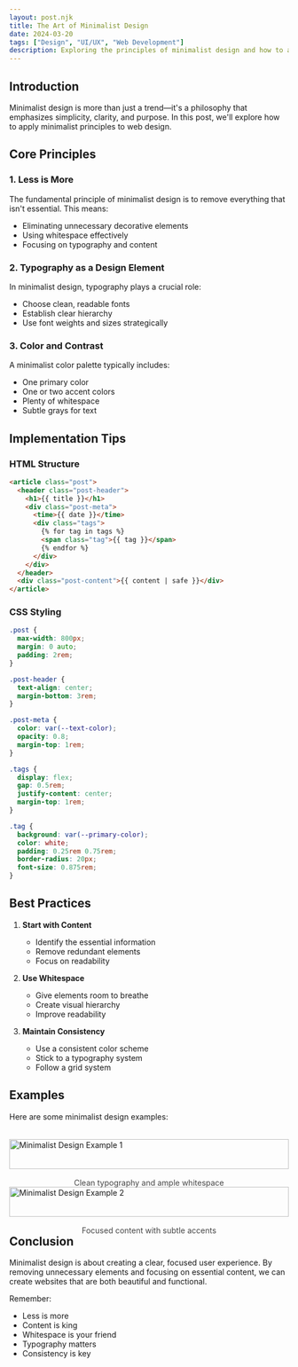 ```yaml
---
layout: post.njk
title: The Art of Minimalist Design
date: 2024-03-20
tags: ["Design", "UI/UX", "Web Development"]
description: Exploring the principles of minimalist design and how to apply them in web development for better user experience.
---
```


## Introduction

Minimalist design is more than just a trend—it's a philosophy that emphasizes simplicity, clarity, and purpose. In this post, we'll explore how to apply minimalist principles to web design.

## Core Principles

### 1. Less is More

The fundamental principle of minimalist design is to remove everything that isn't essential. This means:

- Eliminating unnecessary decorative elements
- Using whitespace effectively
- Focusing on typography and content

### 2. Typography as a Design Element

In minimalist design, typography plays a crucial role:

- Choose clean, readable fonts
- Establish clear hierarchy
- Use font weights and sizes strategically

### 3. Color and Contrast

A minimalist color palette typically includes:

- One primary color
- One or two accent colors
- Plenty of whitespace
- Subtle grays for text

## Implementation Tips

### HTML Structure

```html
<article class="post">
  <header class="post-header">
    <h1>{{ title }}</h1>
    <div class="post-meta">
      <time>{{ date }}</time>
      <div class="tags">
        {% for tag in tags %}
        <span class="tag">{{ tag }}</span>
        {% endfor %}
      </div>
    </div>
  </header>
  <div class="post-content">{{ content | safe }}</div>
</article>
```

### CSS Styling

```css
.post {
  max-width: 800px;
  margin: 0 auto;
  padding: 2rem;
}

.post-header {
  text-align: center;
  margin-bottom: 3rem;
}

.post-meta {
  color: var(--text-color);
  opacity: 0.8;
  margin-top: 1rem;
}

.tags {
  display: flex;
  gap: 0.5rem;
  justify-content: center;
  margin-top: 1rem;
}

.tag {
  background: var(--primary-color);
  color: white;
  padding: 0.25rem 0.75rem;
  border-radius: 20px;
  font-size: 0.875rem;
}
```

## Best Practices

1. **Start with Content**

   - Identify the essential information
   - Remove redundant elements
   - Focus on readability

2. **Use Whitespace**

   - Give elements room to breathe
   - Create visual hierarchy
   - Improve readability

3. **Maintain Consistency**
   - Use a consistent color scheme
   - Stick to a typography system
   - Follow a grid system

## Examples

Here are some minimalist design examples:

<div class="design-examples">
    <figure>
        <img src="/images/blog/minimalist-1.png" alt="Minimalist Design Example 1">
        <figcaption>Clean typography and ample whitespace</figcaption>
    </figure>
    <figure>
        <img src="/images/blog/minimalist-2.png" alt="Minimalist Design Example 2">
        <figcaption>Focused content with subtle accents</figcaption>
    </figure>
</div>

## Conclusion

Minimalist design is about creating a clear, focused user experience. By removing unnecessary elements and focusing on essential content, we can create websites that are both beautiful and functional.

Remember:

- Less is more
- Content is king
- Whitespace is your friend
- Typography matters
- Consistency is key

<style>
    .design-examples {
        display: grid;
        grid-template-columns: repeat(auto-fit, minmax(300px, 1fr));
        gap: 2rem;
        margin: 2rem 0;
    }

    figure {
        margin: 0;
    }

    figure img {
        width: 100%;
        height: auto;
        border-radius: var(--border-radius);
        box-shadow: 0 4px 12px var(--shadow-color);
    }

    figcaption {
        text-align: center;
        margin-top: 1rem;
        color: var(--text-color);
        opacity: 0.8;
    }
</style>
